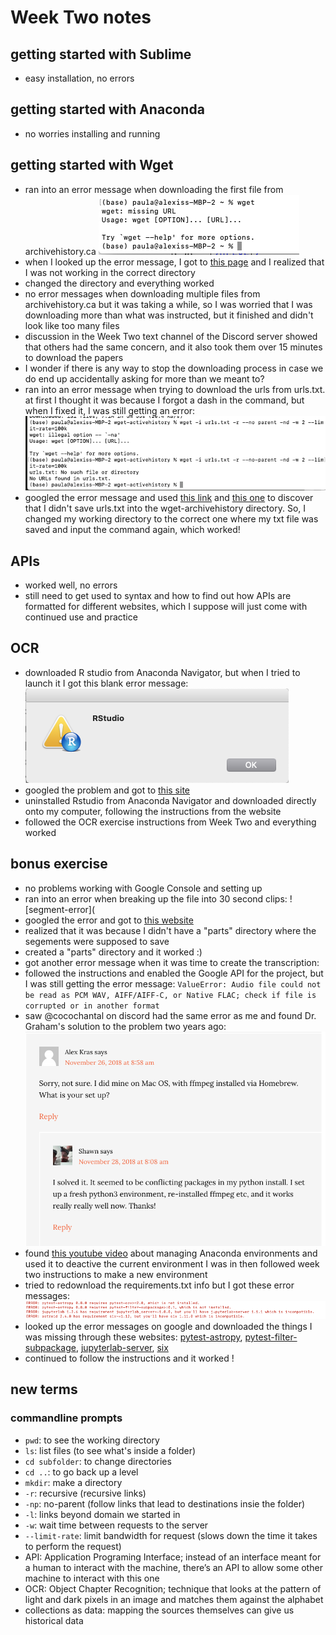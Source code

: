 # Week Two notes

## getting started with Sublime
- easy installation, no errors

## getting started with Anaconda
- no worries installing and running

## getting started with Wget
- ran into an error message when downloading the first file from archivehistory.ca ![ah-error](ah-error.png)
- when I looked up the error message, I got to [this page](https://stackoverflow.com/questions/33494067/lfs-version-7-8-wget-is-not-working) and I realized that I was not working in the correct directory
- changed the directory and everything worked
- no error messages when downloading multiple files from archivehistory.ca but it was taking a while, so I was worried that I was downloading more than what was instructed, but it finished and didn't look like too many files
- discussion in the Week Two text channel of the Discord server showed that others had the same concern, and it also took them over 15 minutes to download the papers
- I wonder if there is any way to stop the downloading process in case we do end up accidentally asking for more than we meant to?
- ran into an error message when trying to download the urls from urls.txt. at first I thought it was because I forgot a dash in the command, but when I fixed it, I was still getting an error: ![war-diaries-error](war-diaries-error.png)
- googled the error message and used [this link](https://stackoverflow.com/questions/33494067/lfs-version-7-8-wget-is-not-working) and [this one](https://askubuntu.com/questions/1190692/error-when-using-wget-to-download-a-list-of-urls-in-a-txt-file) to discover that I didn't save urls.txt into the wget-archivehistory directory. So, I changed my working directory to the correct one where my txt file was saved and input the command again, which worked!

## APIs
- worked well, no errors
- still need to get used to syntax and how to find out how APIs are formatted for different websites, which I suppose will just come with continued use and practice

## OCR
- downloaded R studio from Anaconda Navigator, but when I tried to launch it I got this blank error message: ![r-app-error](r-app-error.png)
- googled the problem and got to [this site](https://community.rstudio.com/t/r-does-not-launch-properly/8630/2)
- uninstalled Rstudio from Anaconda Navigator and downloaded directly onto my computer, following the instructions from the website
- followed the OCR exercise instructions from Week Two and everything worked 

## bonus exercise
- no problems working with Google Console and setting up
- ran into an error when breaking up the file into 30 second clips: ![segment-error](
- googled the error and got to [this website](https://stackoverflow.com/questions/58742620/ffmpeg-giving-me-failed-to-open-segment-error-trying-to-parse-wav-file-into-30)
- realized that it was because I didn't have a "parts" directory where the segements were supposed to save
- created a "parts" directory and it worked :)
- got another error message when it was time to create the transcription: 
- followed the instructions and enabled the Google API for the project, but I was still getting the error message: `ValueError: Audio file could not be read as PCM WAV, AIFF/AIFF-C, or Native FLAC; check if file is corrupted or in another format`
- saw @cocochantal on discord had the same error as me and found Dr. Graham's solution to the problem two years ago: ![py-transcript-solution](py-transcript-solution.png)
- found [this youtube video](https://www.youtube.com/watch?v=EGaw6VXV3GI) about managing Anaconda environments and used it to deactive the current environment I was in then followed week two instructions to make a new environment
- tried to redownload the requirements.txt info but I got these error messages: ![requirements-error](requirements-error.png)
- looked up the error messages on google and downloaded the things I was missing through these websites: [pytest-astropy](https://pypi.org/project/pytest-astropy/), [pytest-filter-subpackage](https://pypi.org/project/pytest-filter-subpackage/), [jupyterlab-server](https://pypi.org/project/jupyterlab-server/), [six](https://pypi.org/project/six/#description)
- continued to follow the instructions and it worked !

## new terms
### commandline prompts
- `pwd`: to see the working directory
- `ls`: list files (to see what's inside a folder)
- `cd subfolder`: to change directories
- `cd ..`: to go back up a level
- `mkdir`: make a directory
- `-r`: recursive (recursive links)
- `-np`: no-parent (follow links that lead to destinations insie the folder)
- `-l`: links beyond domain we started in
- `-w`: wait time between requests to the server
- `--limit-rate`: limit bandwidth for request (slows down the time it takes to perform the request)
- API: Application Programing Interface; instead of an interface meant for a human to interact with the machine, there’s an API to allow some other machine to interact with this one
- OCR: Object Chapter Recognition; technique that looks at the pattern of light and dark pixels in an image and matches them against the alphabet
- collections as data: mapping the sources themselves can give us historical data
